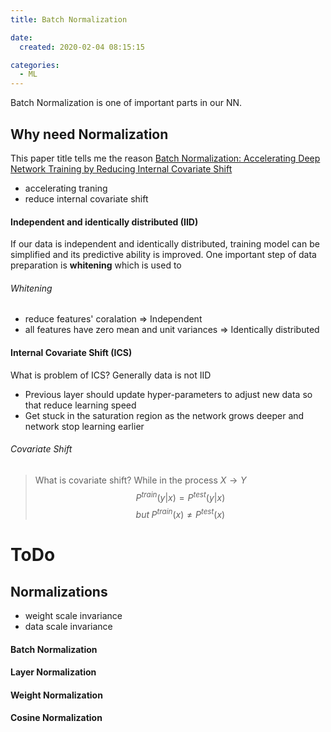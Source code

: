 ```yaml
---
title: Batch Normalization

date: 
  created: 2020-02-04 08:15:15

categories: 
  - ML
---
```


Batch Normalization is one of important parts in our NN.

## Why need Normalization
This paper title tells me the reason
[Batch Normalization: Accelerating Deep Network Training by Reducing Internal Covariate Shift](https://arxiv.org/abs/1502.03167)
- accelerating traning
- reduce internal covariate shift

<!-- more -->
#### Independent and identically distributed (IID)
If our data is independent and identically distributed, training model can be simplified and its predictive ability is improved.
One important step of data preparation is **whitening** which is used to
###### Whitening
- reduce features' coralation     => Independent
- all features have zero mean and unit variances => Identically distributed


#### Internal Covariate Shift (ICS)
What is problem of ICS? Generally data is not IID
- Previous layer should update hyper-parameters to adjust new data so that reduce learning speed
- Get stuck in the saturation region as the network grows deeper and network stop learning earlier

###### Covariate Shift
> What is covariate shift? While in the process $X \rightarrow Y$
> $$P^{train}(y|x) = P^{test}(y|x)$$
> $$but\; P^{train}(x) \neq P^{test}(x)$$


# ToDo
## Normalizations
- weight scale invariance
- data scale invariance

#### Batch Normalization
#### Layer Normalization
#### Weight Normalization
#### Cosine Normalization









